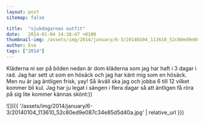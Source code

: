 ```yaml
---
layout: post
sitemap: false

title:  "sjukdagarnas outfit"
date:   2014-01-04 14:38:47 +0100
thumbnail-img: /assets/img/2014/january/6-3/20140104_113610_52c80ed9e087c34e85d5d40a.jpg
author: Eva
tags: ["2014"]
---
```


Kläderna ni ser på bilden nedan är dom kläderna som jag har haft i 3 dagar i rad. Jag har sett ut som en hösäck och jag har känt mig som en hösäck.  Men nu är jag äntligen frisk, yay! Så ikväll ska jag och jobba 6 till 12 vilket kommer bli kul. Jag har ju legat i sängen i flera dagar så att äntligen få röra på sig lite kommer kännas skönt:))

![]({{ '/assets/img/2014/january/6-3/20140104_113610_52c80ed9e087c34e85d5d40a.jpg'  | relative_url }})

